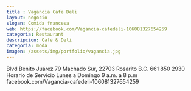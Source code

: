 ```yaml
---
title : Vagancia Cafe Deli
layout: negocio
slogan: Comida francesa
web: https://facebook.com/Vagancia-cafedeli-106081327654259
categoria: Restaurant
descripcion: Cafe & Deli
categoria: moda
imagen: /assets/img/portfolio/vagancia.jpg
---
```


Blvd Benito Juárez 79
Machado Sur, 22703 Rosarito B.C. 
661 850 2930
Horario de Servicio 
Lunes a Domingo 
 9 a.m. a 8 p.m
facebook.com/Vagancia-cafedeli-106081327654259